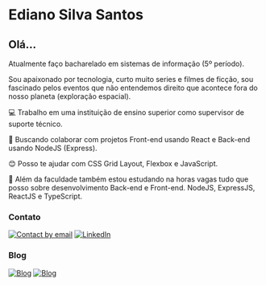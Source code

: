 # Ediano Silva Santos

## Olá…

Atualmente faço bacharelado em sistemas de informação (5º período).

Sou apaixonado por tecnologia, curto muito series e filmes de ficção, sou fascinado pelos eventos que não entendemos direito que acontece fora do nosso planeta (exploração espacial).

:computer: Trabalho em uma instituição de ensino superior como supervisor de suporte técnico.

:purple_heart: Buscando colaborar com projetos Front-end usando React e Back-end usando NodeJS (Express).

:blush: Posso te ajudar com CSS Grid Layout, Flexbox e JavaScript.

:blue_book: Além da faculdade também estou estudando na horas vagas tudo que posso sobre desenvolvimento Back-end e Front-end. NodeJS, ExpressJS, ReactJS e TypeScript.

### Contato
[![Contact by email](https://img.shields.io/badge/email-edianodev@gmail.com-red)](mailto:edianodev@gmail.com) [![LinkedIn](https://img.shields.io/badge/LinkedIn-linkedin.com/in/ediano-blue)](https://www.linkedin.com/in/ediano)

### Blog
[![Blog](https://img.shields.io/badge/Blog-ediano-black)](https://ediano.vercel.app/)
[![Blog](https://img.shields.io/badge/Blog-insideblock.com-blue)](https://insideblock.com)
